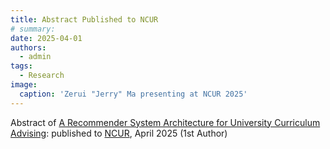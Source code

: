 ```yaml
---
title: Abstract Published to NCUR
# summary: 
date: 2025-04-01
authors:
  - admin
tags:
  - Research
image:
  caption: 'Zerui "Jerry" Ma presenting at NCUR 2025'
---
```


Abstract of [A Recommender System Architecture for University Curriculum Advising](https://ojs.aaai.org/index.php/AAAI-SS/article/view/35593): published to [NCUR](https://www.cur.org/events-services/ncur/), April 2025 (1st Author)